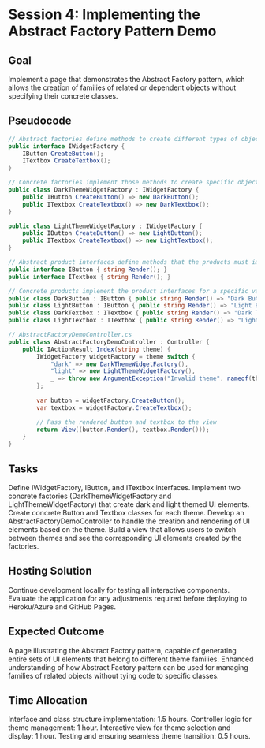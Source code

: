 # Session 4: Implementing the Abstract Factory Pattern Demo

## Goal
Implement a page that demonstrates the Abstract Factory pattern, which allows the creation of families of related or dependent objects without specifying their concrete classes.

## Pseudocode
```csharp
// Abstract factories define methods to create different types of objects
public interface IWidgetFactory {
    IButton CreateButton();
    ITextbox CreateTextbox();
}

// Concrete factories implement those methods to create specific object families
public class DarkThemeWidgetFactory : IWidgetFactory {
    public IButton CreateButton() => new DarkButton();
    public ITextbox CreateTextbox() => new DarkTextbox();
}

public class LightThemeWidgetFactory : IWidgetFactory {
    public IButton CreateButton() => new LightButton();
    public ITextbox CreateTextbox() => new LightTextbox();
}

// Abstract product interfaces define methods that the products must implement
public interface IButton { string Render(); }
public interface ITextbox { string Render(); }

// Concrete products implement the product interfaces for a specific variant
public class DarkButton : IButton { public string Render() => "Dark Button"; }
public class LightButton : IButton { public string Render() => "Light Button"; }
public class DarkTextbox : ITextbox { public string Render() => "Dark Textbox"; }
public class LightTextbox : ITextbox { public string Render() => "Light Textbox"; }

// AbstractFactoryDemoController.cs
public class AbstractFactoryDemoController : Controller {
    public IActionResult Index(string theme) {
        IWidgetFactory widgetFactory = theme switch {
            "dark" => new DarkThemeWidgetFactory(),
            "light" => new LightThemeWidgetFactory(),
            _ => throw new ArgumentException("Invalid theme", nameof(theme)),
        };
        
        var button = widgetFactory.CreateButton();
        var textbox = widgetFactory.CreateTextbox();

        // Pass the rendered button and textbox to the view
        return View((button.Render(), textbox.Render()));
    }
}
```

## Tasks
Define IWidgetFactory, IButton, and ITextbox interfaces.
Implement two concrete factories (DarkThemeWidgetFactory and LightThemeWidgetFactory) that create dark and light themed UI elements.
Create concrete Button and Textbox classes for each theme.
Develop an AbstractFactoryDemoController to handle the creation and rendering of UI elements based on the theme.
Build a view that allows users to switch between themes and see the corresponding UI elements created by the factories.
## Hosting Solution
Continue development locally for testing all interactive components.
Evaluate the application for any adjustments required before deploying to Heroku/Azure and GitHub Pages.
## Expected Outcome
A page illustrating the Abstract Factory pattern, capable of generating entire sets of UI elements that belong to different theme families.
Enhanced understanding of how Abstract Factory pattern can be used for managing families of related objects without tying code to specific classes.
## Time Allocation
Interface and class structure implementation: 1.5 hours.
Controller logic for theme management: 1 hour.
Interactive view for theme selection and display: 1 hour.
Testing and ensuring seamless theme transition: 0.5 hours.
